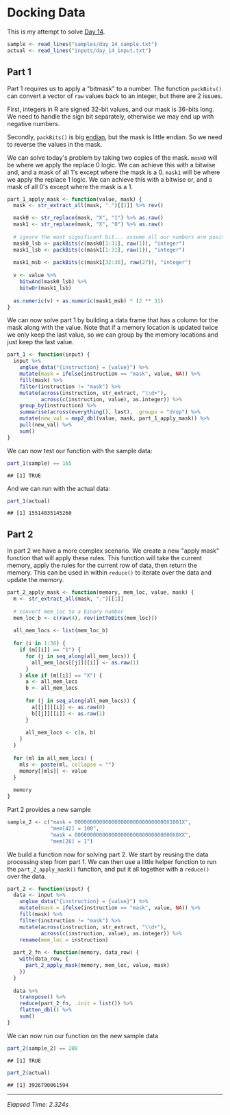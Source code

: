 # Docking Data



This is my attempt to solve [Day 14](https://adventofcode.com/2020/day/14).


```r
sample <- read_lines("samples/day_14_sample.txt")
actual <- read_lines("inputs/day_14_input.txt")
```

## Part 1

Part 1 requires us to apply a "bitmask" to a number. The function `packBits()` can convert a vector of `raw` values
back to an integer, but there are 2 issues.

First, integers in R are signed 32-bit values, and our mask is 36-bits long. We need to handle the sign bit separately,
otherwise we may end up with negative numbers.

Secondly, `packBits()` is big [endian](https://en.wikipedia.org/wiki/Endianness), but the mask is little endian. So we
need to reverse the values in the mask.

We can solve today's problem by taking two copies of the mask. `mask0` will be where we apply the replace 0 logic. We
can achieve this with a bitwise and, and a mask of all 1's except where the mask is a 0. `mask1` will be where we apply
the replace 1 logic. We can achieve this with a bitwise or, and a mask of all 0's except where the mask is a 1.


```r
part_1_apply_mask <- function(value, mask) {
  mask <- str_extract_all(mask, ".")[[1]] %>% rev()

  mask0 <- str_replace(mask, "X", "1") %>% as.raw()
  mask1 <- str_replace(mask, "X", "0") %>% as.raw()
  
  # ignore the most significant bit... assume all our numbers are positive...
  mask0_lsb <- packBits(c(mask0[1:31], raw(1)), "integer")
  mask1_lsb <- packBits(c(mask1[1:31], raw(1)), "integer")
  
  mask1_msb <- packBits(c(mask1[32:36], raw(27)), "integer")
  
  v <- value %>%
    bitwAnd(mask0_lsb) %>%
    bitwOr(mask1_lsb)
  
  as.numeric(v) + as.numeric(mask1_msb) * (2 ** 31)
}
```

We can now solve part 1 by building a data frame that has a column for the mask along with the value. Note that if a
memory location is updated twice we only keep the last value, so we can group by the memory locations and just keep
the last value.


```r
part_1 <- function(input) {
  input %>%
    unglue_data("{instruction} = {value}") %>%
    mutate(mask = ifelse(instruction == "mask", value, NA)) %>%
    fill(mask) %>%
    filter(instruction != "mask") %>%
    mutate(across(instruction, str_extract, "\\d+"),
           across(c(instruction, value), as.integer)) %>%
    group_by(instruction) %>%
    summarise(across(everything(), last), .groups = "drop") %>%
    mutate(new_val = map2_dbl(value, mask, part_1_apply_mask)) %>%
    pull(new_val) %>%
    sum()
}
```

We can now test our function with the sample data:


```r
part_1(sample) == 165
```

```
## [1] TRUE
```

And we can run with the actual data:


```r
part_1(actual)
```

```
## [1] 15514035145260
```

## Part 2

In part 2 we have a more complex scenario. We create a new "apply mask" function that will apply these rules. This
function will take the current memory, apply the rules for the current row of data, then return the memory. This can be
used in within `reduce()` to iterate over the data and update the memory.


```r
part_2_apply_mask <- function(memory, mem_loc, value, mask) {
  m <- str_extract_all(mask, ".")[[1]]
  
  # convert mem_loc to a binary number
  mem_loc_b <- c(raw(4), rev(intToBits(mem_loc)))
  
  all_mem_locs <- list(mem_loc_b)
  
  for (i in 1:36) {
    if (m[[i]] == "1") {
      for (j in seq_along(all_mem_locs)) {
        all_mem_locs[[j]][[i]] <- as.raw(1)
      }
    } else if (m[[i]] == "X") {
      a <- all_mem_locs
      b <- all_mem_locs
      
      for (j in seq_along(all_mem_locs)) {
        a[[j]][[i]] <- as.raw(0)
        b[[j]][[i]] <- as.raw(1)
      }
      
      all_mem_locs <- c(a, b)
    }
  }
  
  for (ml in all_mem_locs) {
    mls <- paste(ml, collapse = "")
    memory[[mls]] <- value
  }
  
  memory
}
```

Part 2 provides a new sample


```r
sample_2 <- c("mask = 000000000000000000000000000000X1001X",
              "mem[42] = 100",
              "mask = 00000000000000000000000000000000X0XX",
              "mem[26] = 1")
```

We build a function now for solving part 2. We start by reusing the data processing step from part 1. We can then use
a little helper function to run the `part_2_apply_mask()` function, and put it all together with a `reduce()` over the
data.


```r
part_2 <- function(input) {
  data <- input %>%
    unglue_data("{instruction} = {value}") %>%
    mutate(mask = ifelse(instruction == "mask", value, NA)) %>%
    fill(mask) %>%
    filter(instruction != "mask") %>%
    mutate(across(instruction, str_extract, "\\d+"),
           across(c(instruction, value), as.integer)) %>%
    rename(mem_loc = instruction)
  
  part_2_fn <- function(memory, data_row) {
    with(data_row, {
      part_2_apply_mask(memory, mem_loc, value, mask)
    })
  }
  
  data %>%
    transpose() %>%
    reduce(part_2_fn, .init = list()) %>%
    flatten_dbl() %>%
    sum()
}
```

We can now run our function on the new sample data


```r
part_2(sample_2) == 208
```

```
## [1] TRUE
```


```r
part_2(actual)
```

```
## [1] 3926790061594
```

---

*Elapsed Time: 2.324s*
